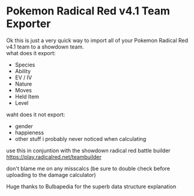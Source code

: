 <h1>Pokemon Radical Red v4.1 Team Exporter</h1>
Ok
this is just a very quick way to import all of your Pokemon Radical Red v4.1 team to a showdown team.
<br>
what does it export:
<ul>
   <li>Species</li>
   <li>Ability</li>
   <li>EV / IV</li>
   <li>Nature</li>
   <li>Moves</li>
   <li>Held Item</li>
   <li>Level</li>
</ul>
waht does it not export:
<ul>
   <li>gender</li>
   <li>happieness</li>
   <li>other stuff i probably never noticed when calculating</li>
</ul>

use this in conjuntion with the showdown radical red battle builder
https://play.radicalred.net/teambuilder

don't blame me on any misscalcs (be sure to double check before uploading to the damage calculator)

Huge thanks to Bulbapedia for the superb data structure explanation
